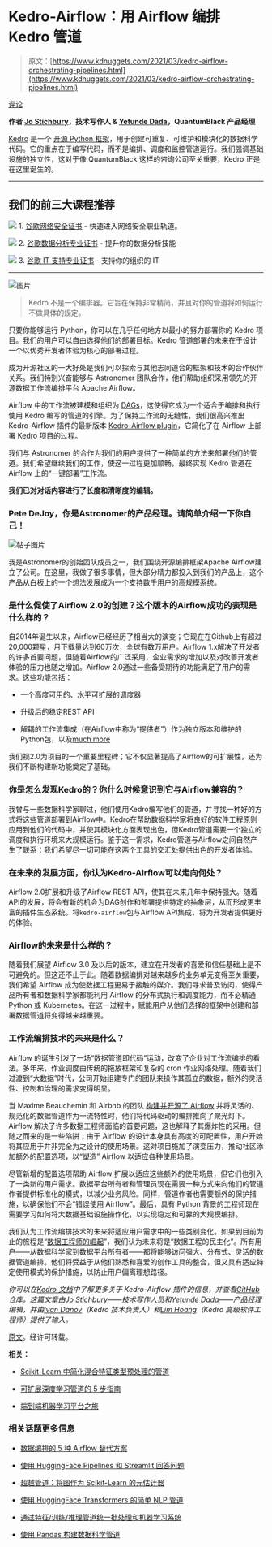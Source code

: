 # Kedro-Airflow：用 Airflow 编排 Kedro 管道

> 原文：[https://www.kdnuggets.com/2021/03/kedro-airflow-orchestrating-pipelines.html](https://www.kdnuggets.com/2021/03/kedro-airflow-orchestrating-pipelines.html)

[评论](#comments)

**作者 [Jo Stichbury](https://www.linkedin.com/in/jostichbury/)，技术写作人 & [Yetunde Dada](https://www.linkedin.com/in/yetudada/)，QuantumBlack 产品经理**

[Kedro](https://github.com/quantumblacklabs/kedro) 是一个 [开源 Python 框架](https://kedro.readthedocs.io/en/stable/)，用于创建可重复、可维护和模块化的数据科学代码。它的重点在于编写代码，而不是编排、调度和监控管道运行。我们强调基础设施的独立性，这对于像 QuantumBlack 这样的咨询公司至关重要，Kedro 正是在这里诞生的。

* * *

## 我们的前三大课程推荐

![](../Images/0244c01ba9267c002ef39d4907e0b8fb.png) 1\. [谷歌网络安全证书](https://www.kdnuggets.com/google-cybersecurity) - 快速进入网络安全职业轨道。

![](../Images/e225c49c3c91745821c8c0368bf04711.png) 2\. [谷歌数据分析专业证书](https://www.kdnuggets.com/google-data-analytics) - 提升你的数据分析技能

![](../Images/0244c01ba9267c002ef39d4907e0b8fb.png) 3\. [谷歌 IT 支持专业证书](https://www.kdnuggets.com/google-itsupport) - 支持你的组织的 IT

* * *

![图片](../Images/e0ed876d1b2801def9b0e141ee177d22.png)

> Kedro 不是一个编排器。它旨在保持非常精简，并且对你的管道将如何运行不做具体的规定。

只要你能够运行 Python，你可以在几乎任何地方以最小的努力部署你的 Kedro 项目。我们的用户可以自由选择他们的部署目标。Kedro 管道部署的未来在于设计一个以优秀开发者体验为核心的部署过程。

成为开源社区的一大好处是我们可以探索与其他志同道合的框架和技术的合作伙伴关系。我们特别兴奋能够与 Astronomer 团队合作，他们帮助组织采用领先的开源数据工作流编排平台 Apache Airflow。

Airflow 中的工作流被建模和组织为 [DAGs](https://en.wikipedia.org/wiki/Directed_acyclic_graph)，这使得它成为一个适合于编排和执行使用 Kedro 编写的管道的引擎。为了保持工作流的无缝性，我们很高兴推出 Kedro-Airflow 插件的最新版本 [Kedro-Airflow plugin](https://github.com/quantumblacklabs/kedro-airflow)，它简化了在 Airflow 上部署 Kedro 项目的过程。

我们与 Astronomer 的合作为我们的用户提供了一种简单的方法来部署他们的管道。我们希望继续我们的工作，使这一过程更加顺畅，最终实现 Kedro 管道在 Airflow 上的“一键部署”工作流。

**我们已对对话内容进行了长度和清晰度的编辑。**

### Pete DeJoy，你是Astronomer的产品经理。请简单介绍一下你自己！

![帖子图片](../Images/4dcafef1338f0d1e2ad883dc5878cf95.png)

我是Astronomer的创始团队成员之一，我们围绕开源编排框架Apache Airflow建立了公司。在这里，我做了很多事情，但大部分精力都投入到我们的产品上，这个产品从白板上的一个想法发展成为一个支持数千用户的高规模系统。

### 是什么促使了Airflow 2.0的创建？这个版本的Airflow成功的表现是什么样的？

自2014年诞生以来，Airflow已经经历了相当大的演变；它现在在Github上有超过20,000颗星，月下载量达到60万次，全球有数万用户。Airflow 1.x解决了开发者的许多首要问题，但随着Airflow的广泛采用，企业需求的增加以及对改善开发者体验的压力也随之增加。Airflow 2.0通过一些备受期待的功能满足了用户的需求。这些功能包括：

+   一个高度可用的、水平可扩展的调度器

+   升级后的稳定REST API

+   解耦的工作流集成（在Airflow中称为“提供者”）作为独立版本和维护的Python包，以及[much more](https://www.astronomer.io/blog/introducing-airflow-2-0)

我们视2.0为项目的一个重要里程碑；它不仅显著提高了Airflow的可扩展性，还为我们不断构建新功能奠定了基础。

### 你是怎么发现Kedro的？你什么时候意识到它与Airflow兼容的？

我曾与一些数据科学家聊过，他们使用Kedro编写他们的管道，并寻找一种好的方式将这些管道部署到Airflow中。Kedro在帮助数据科学家将良好的软件工程原则应用到他们的代码中，并使其模块化方面表现出色，但Kedro管道需要一个独立的调度和执行环境来大规模运行。鉴于这一需求，Kedro管道与Airflow之间自然产生了联系：我们希望尽一切可能在这两个工具的交汇处提供出色的开发者体验。

### 在未来的发展方面，你认为Kedro-Airflow可以走向何处？

Airflow 2.0扩展和升级了Airflow REST API，使其在未来几年中保持强大。随着API的发展，将会有新的机会为DAG创作和部署提供特定的抽象层，从而形成更丰富的插件生态系统。将`kedro-airflow`包与Airflow API集成，将为开发者提供更好的体验。

### Airflow的未来是什么样的？

随着我们展望 Airflow 3.0 及以后的版本，建立在开发者的喜爱和信任基础上是不可避免的。但这还不止于此。随着数据编排对越来越多的业务单元变得至关重要，我们希望 Airflow 成为使数据工程更易于接触的媒介。我们寻求普及访问，使得产品所有者和数据科学家都能利用 Airflow 的分布式执行和调度能力，而不必精通 Python 或 Kubernetes。在这一过程中，赋能用户从他们选择的框架中创建和部署数据管道将变得越来越重要。

### 工作流编排技术的未来是什么？

Airflow 的诞生引发了一场“数据管道即代码”运动，改变了企业对工作流编排的看法。多年来，作业调度由传统的拖放框架和复杂的 cron 作业网络处理。随着我们过渡到“大数据”时代，公司开始组建专门的团队来操作其孤立的数据，额外的灵活性、控制和治理的需求变得明显。

当 Maxime Beauchemin 和 Airbnb 的团队 [构建并开源了 Airflow](https://medium.com/airbnb-engineering/airflow-a-workflow-management-platform-46318b977fd8) 并将灵活的、规范化的数据管道作为一流特性时，他们将代码驱动的编排推向了聚光灯下。Airflow 解决了许多数据工程师面临的首要问题，这也解释了其爆炸性的采用。但随之而来的是一些陷阱；由于 Airflow 的设计本身具有高度的可配置性，用户开始将其应用于并非完全为之设计的使用场景。这对项目施加了演变压力，推动社区添加额外的配置选项，以“塑造” Airflow 以适应各种使用场景。

尽管新增的配置选项帮助 Airflow 扩展以适应这些额外的使用场景，但它们也引入了一类新的用户需求。数据平台所有者和管理员现在需要一种方式来向他们的管道作者提供标准化的模式，以减少业务风险。同样，管道作者也需要额外的保护措施，以确保他们不会“错误使用 Airflow”。最后，具有 Python 背景的工程师现在需要学习如何将大数据基础设施操作化，以实现稳定和可靠的大规模编排。

我们认为工作流编排技术的未来将适应用户需求中的一些类别变化。如果到目前为止的旅程是“[数据工程师的崛起](https://www.freecodecamp.org/news/the-rise-of-the-data-engineer-91be18f1e603/)”，我们认为未来将是“数据工程的民主化”。所有用户——从数据科学家到数据平台所有者——都将能够访问强大、分布式、灵活的数据管道编排。他们将受益于从他们熟悉和喜爱的创作工具的整合，但又具有适应特定使用模式的保护措施，以防止用户偏离理想路径。

*你可以在*[*Kedro 文档*](https://kedro.readthedocs.io/en/stable/10_deployment/11_airflow_astronomer.html)*中了解更多关于 Kedro-Airflow 插件的信息，并查看*[*GitHub 仓库*](https://github.com/quantumblacklabs/kedro-airflow)*。这篇文章由*[*Jo Stichbury*](https://www.linkedin.com/in/jostichbury/)*——技术写作人员和*[*Yetunde Dada*](https://www.linkedin.com/in/yetudada/)*——产品经理编辑，并由*[*Ivan Danov*](https://www.linkedin.com/in/idanov/)*（Kedro 技术负责人）和*[*Lim Hoang*](https://www.linkedin.com/in/limhn/)*（Kedro 高级软件工程师）提供了输入。*

[原文](https://medium.com/quantumblack/kedro-airflow-0-4-0-orchestrating-kedro-pipelines-with-airflow-23fb1283f24d)。经许可转载。

**相关：**

+   [Scikit-Learn 中简化混合特征类型预处理的管道](https://www.kdnuggets.com/2020/06/simplifying-mixed-feature-type-preprocessing-scikit-learn-pipelines.html)

+   [可扩展深度学习管道的 5 步指南](https://www.kdnuggets.com/2019/09/5-step-guide-scalable-deep-learning-pipelines-d6tflow.html)

+   [端到端机器学习平台之旅](https://www.kdnuggets.com/2020/07/tour-end-to-end-machine-learning-platforms.html)

### 相关话题更多信息

+   [数据编排的 5 种 Airflow 替代方案](https://www.kdnuggets.com/5-airflow-alternatives-for-data-orchestration)

+   [使用 HuggingFace Pipelines 和 Streamlit 回答问题](https://www.kdnuggets.com/2021/10/simple-question-answering-web-app-hugging-face-pipelines.html)

+   [超越管道：将图作为 Scikit-Learn 的元估计器](https://www.kdnuggets.com/2022/09/graphs-scikitlearn-metaestimators.html)

+   [使用 HuggingFace Transformers 的简单 NLP 管道](https://www.kdnuggets.com/2023/02/simple-nlp-pipelines-huggingface-transformers.html)

+   [通过特征/训练/推理管道统一批处理和机器学习系统](https://www.kdnuggets.com/2023/09/hopsworks-unify-batch-ml-systems-feature-training-inference-pipelines.html)

+   [使用 Pandas 构建数据科学管道](https://www.kdnuggets.com/building-data-science-pipelines-using-pandas)
